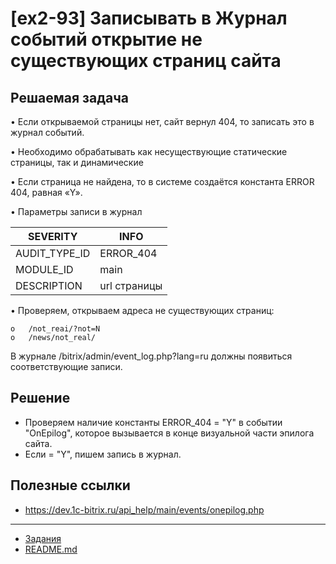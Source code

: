 # [ex2-93] Записывать в Журнал событий открытие не существующих страниц сайта

## Решаемая задача

•	Если открываемой страницы нет, сайт вернул 404, то записать это в журнал событий.

•	Необходимо обрабатывать как несуществующие статические страницы, так и динамические

•	Если страница не найдена, то в системе создаётся константа ERROR 404, равная «Y».

•	Параметры записи в журнал

| SEVERITY  | INFO |
| ------------- | ------------- |
| AUDIT_TYPE_ID  | ERROR_404 |
| MODULE_ID  | main |
| DESCRIPTION  | url страницы |

•	Проверяем, открываем адреса не существующих страниц:	

    o	/not_reai/?not=N 
    o	/news/not_real/
    
В журнале /bitrix/admin/event_log.php?lang=ru должны появиться соответствующие записи.

## Решение

* Проверяем наличие константы ERROR_404 = "Y" в событии "OnEpilog", которое вызывается в конце визуальной части эпилога сайта.
* Если = "Y", пишем запись в журнал.

## Полезные ссылки

* https://dev.1c-bitrix.ru/api_help/main/events/onepilog.php

____
* [Задания](tasks.md)
* [README.md](../../README.md)